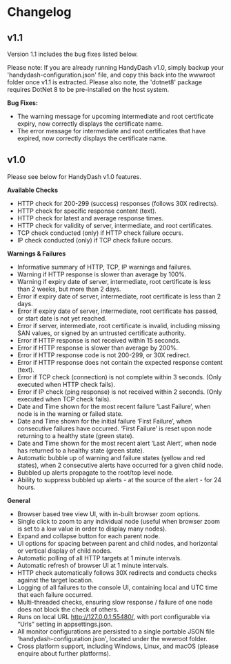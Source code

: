 # Changelog

## v1.1

Version 1.1 includes the bug fixes listed below.

Please note: If you are already running HandyDash v1.0, simply backup your 'handydash-configuration.json' file, and copy this back into the wwwroot folder once v1.1 is extracted. Please also note, the 'dotnet8' package requires DotNet 8 to be pre-installed on the host system. 

**Bug Fixes:**

- The warning message for upcoming intermediate and root certificate expiry, now correctly displays the certificate name.
- The error message for intermediate and root certificates that have expired, now correctly displays the certificate name.

## v1.0

Please see below for HandyDash v1.0 features.

**Available Checks**

- HTTP check for 200-299 (success) responses (follows 30X redirects).
- HTTP check for specific response content (text).
- HTTP check for latest and average response times.
- HTTP check for validity of server, intermediate, and root certificates.
- TCP check conducted (only) if HTTP check failure occurs.
- IP check conducted (only) if TCP check failure occurs.


**Warnings & Failures**

- Informative summary of HTTP, TCP, IP warnings and failures.
- Warning if HTTP response is slower than average by 100%.
- Warning if expiry date of server, intermediate, root certificate is less than 2 weeks, but more than 2 days.
- Error if expiry date of server, intermediate, root certificate is less than 2 days.
- Error if expiry date of server, intermediate, root certificate has passed, or start date is not yet reached.
- Error if server, intermediate, root certificate is invalid, including missing SAN values, or signed by an untrusted certificate authority.
- Error if HTTP response is not received within 15 seconds.
- Error if HTTP response is slower than average by 200%.
- Error if HTTP response code is not 200-299, or 30X redirect.
- Error if HTTP response does not contain the expected response content (text).
- Error if TCP check (connection) is not complete within 3 seconds. (Only executed when HTTP check fails).
- Error if IP check (ping response) is not received within 2 seconds. (Only executed when TCP check fails).
- Date and Time shown for the most recent failure ‘Last Failure’, when node is in the warning or failed state.
- Date and Time shown for the initial failure ‘First Failure’, when consecutive failures have occurred. ‘First Failure’ is reset upon node returning to a healthy state (green state).
- Date and Time shown for the most recent alert ‘Last Alert’, when node has returned to a healthy state (green state).
- Automatic bubble up of warning and failure states (yellow and red states), when 2 consecutive alerts have occurred for a given child node.
- Bubbled up alerts propagate to the root/top level node.
- Ability to suppress bubbled up alerts - at the source of the alert - for 24 hours.

**General**

- Browser based tree view UI, with in-built browser zoom options.
- Single click to zoom to any individual node (useful when browser zoom is set to a low value in order to display many nodes).
- Expand and collapse button for each parent node.
- UI options for spacing between parent and child nodes, and horizontal or vertical display of child nodes.
- Automatic polling of all HTTP targets at 1 minute intervals.
- Automatic refresh of browser UI at 1 minute intervals.
- HTTP check automatically follows 30X redirects and conducts checks against the target location.
- Logging of all failures to the console UI, containing local and UTC time that each failure occurred.
- Multi-threaded checks, ensuring slow response / failure of one node does not block the check of others.
- Runs on local URL http://127.0.0.1:55480/, with port configurable via “Urls” setting in appsettings.json.
- All monitor configurations are persisted to a single portable JSON file 'handydash-configuration.json', located under the wwwroot folder.
- Cross platform support, including Windows, Linux, and macOS (please enquire about further platforms).